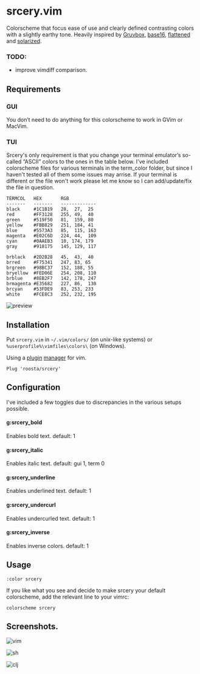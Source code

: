 srcery.vim
================================

Colorscheme that focus ease of use and clearly defined contrasting colors with a slightly earthy tone. Heavily inspired by [Gruvbox](https://github.com/morhetz/gruvbox), [base16](https://chriskempson.github.io/base16), [flattened](https://github.com/morhetz/gruvbox) and [solarized](http://ethanschoonover.com/solarized).

### TODO:
 * improve vimdiff comparison.

## Requirements

### GUI
You don’t need to do anything for this colorscheme to work in GVim or MacVim.

### TUI
Srcery's only requirement is that you change your terminal emulator’s so-called “ASCII” colors to the ones in the table below.
I've included colorscheme files for various terminals in the term_color folder, but since I haven't tested all of them some issues may arrise. If your terminal is different or the file won't work please let me know so I can add/update/fix the file in question.

```
TERMCOL   HEX       RGB
-------   -------   -------------
black     #1C1B19   28,  27,  25
red       #FF3128   255, 49,  40
green     #519F50   81,  159, 80
yellow    #FBB829   251, 184, 41
blue      #5573A3   85,  115, 163
magenta   #E02C6D   224, 44,  109
cyan      #0AAEB3   10, 174, 179
gray      #918175   145, 129, 117

brblack   #2D2B28   45,  43,  40
brred     #F75341   247, 83, 65
brgreen   #98BC37   152, 188, 55
bryellow  #FED06E   254, 208, 110
brblue    #8EB2F7   142, 178, 247
brmagenta #E35682   227, 86,  130
brcyan    #53FDE9   83, 253, 233
white     #FCE8C3   252, 232, 195
```
![preview](https://roosta.sh/blog/img/srcery/preview.png)

## Installation

Put `srcery.vim` in `~/.vim/colors/` (on unix-like systems) or `%userprofile%\vimfiles\colors\` (on Windows).

Using a [plugin](https://github.com/junegunn/vim-plug) [manager](https://github.com/tpope/vim-pathogen) for vim.
```vimrc
Plug 'roosta/srcery'
```

## Configuration

I've included a few toggles due to discrepancies in the various setups possible.

#### g:srcery_bold

Enables bold text.
default: 1

#### g:srcery_italic

Enables italic text.
default: gui 1, term 0

#### g:srcery_underline

Enables underlined text.
default: 1

#### g:srcery_undercurl

Enables undercurled text.
default: 1

#### g:srcery_inverse

Enables inverse colors.
default: 1

## Usage
```
:color srcery
```

If you like what you see and decide to make srcery your default colorscheme, add the relevant line to your vimrc:
```
colorscheme srcery
```
## Screenshots.

![vim](https://roosta.sh/blog/img/srcery/vim.png)

![sh](https://roosta.sh/blog/img/srcery/sh.png)

![clj](https://roosta.sh/blog/img/srcery/clj.png)
